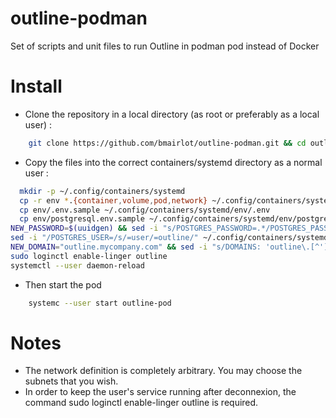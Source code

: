 # outline-podman
Set of scripts and unit files to run Outline in podman pod instead of Docker

# Install

- Clone the repository in a local directory (as root or preferably as a local user) :
```bash
    git clone https://github.com/bmairlot/outline-podman.git && cd outline-podman    
```
- Copy the files into the correct containers/systemd directory as a normal user :
```bash
  mkdir -p ~/.config/containers/systemd
  cp -r env *.{container,volume,pod,network} ~/.config/containers/systemd
  cp env/.env.sample ~/.config/containers/systemd/env/.env
  cp env/postgresql.env.sample ~/.config/containers/systemd/env/postgresql.env
NEW_PASSWORD=$(uuidgen) && sed -i "s/POSTGRES_PASSWORD=.*/POSTGRES_PASSWORD=$NEW_PASSWORD/" ~/.config/containers/systemd/env/postgresql.env && sed -i "/DATABASE_URL/s/user:pass/user:$NEW_PASSWORD/" ~/.config/containers/systemd/env/.env
sed -i "/POSTGRES_USER=/s/=user/=outline/" ~/.config/containers/systemd/env/postgresql.env && sed -i "/DATABASE_URL/s/user:/outline:/" ~/.config/containers/systemd/env/.env
NEW_DOMAIN="outline.mycompany.com" && sed -i "s/DOMAINS: 'outline\.[^']*' -> /DOMAINS: '$NEW_DOMAIN -> /" ~/.config/containers/systemd/env/outline.env
sudo loginctl enable-linger outline
systemctl --user daemon-reload    
 ```
- Then start the pod
```bash
    systemc --user start outline-pod
```

# Notes

- The network definition is completely arbitrary. You may choose the subnets that you wish.
- In order to keep the user's service running after deconnexion, the command sudo loginctl enable-linger outline is required.